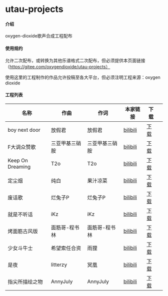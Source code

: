 # utau-projects

#### 介绍
oxygen-dioxide歌声合成工程配布

#### 使用规约
允许二次配布，或转换为其他乐谱格式二次配布，但必须提供本页面链接（https://gitee.com/oxygendioxide/utau-projects）

使用这里的工程制作的作品允许投稿至各大平台，但必须注明工程来源：oxygen dioxide

#### 工程列表
| 名称               | 作曲       | 作词       | 本家链接                                                        | 下载                                                                                                                                    |   |
|------------------|----------|----------|-------------------------------------------------------------|---------------------------------------------------------------------------------------------------------------------------------------|---|
| boy next door    | 放假君      | 放假君      | [bilibili](https://www.bilibili.com/video/av26327977) | [下载](https://gitee.com/oxygendioxide/utau-projects/tree/master/boy%20next%20door)                                               |   |
| F大调众赞歌           | 三亚甲基三硝胺  | 三亚甲基三硝胺  | [bilibili](https://www.bilibili.com/video/av39884712) | [下载](https://gitee.com/oxygendioxide/utau-projects/tree/master/F%E5%A4%A7%E8%B0%83%E4%BC%97%E8%B5%9E%E6%AD%8C)                  |   |
| Keep On Dreaming | T2o      | T2o      | [bilibili](https://www.bilibili.com/video/av3495177)  | [下载](https://gitee.com/oxygendioxide/utau-projects/tree/master/Keep%20On%20Dreaming)                                            |   |
| 定尘烟              | 纯白       | 果汁凉菜     | [bilibili](https://www.bilibili.com/video/av18125546) | [下载](https://gitee.com/oxygendioxide/utau-projects/tree/master/%E5%AE%9A%E5%B0%98%E7%83%9F)                                     |   |
| 废话歌              | 烂兔子P     | 烂兔子P     | [bilibili](https://www.bilibili.com/video/av602062)   | [下载](https://gitee.com/oxygendioxide/utau-projects/tree/master/%E5%BA%9F%E8%AF%9D%E6%AD%8C)                                     |   |
| 就是不听话            | iKz      | iKz      | [bilibili](https://www.bilibili.com/video/av14969866) | [下载](https://gitee.com/oxygendioxide/utau-projects/tree/master/%E5%B0%B1%E6%98%AF%E4%B8%8D%E5%90%AC%E8%AF%9D)                   |   |
| 烤面筋古风版           | 面筋哥-程书林 | 面筋哥-程书林 | [bilibili](https://www.bilibili.com/video/av23004780) | [下载](https://gitee.com/oxygendioxide/utau-projects/tree/master/%E7%83%A4%E9%9D%A2%E7%AD%8B%E5%8F%A4%E9%A3%8E%E7%89%88)          |   |
| 少女斗牛士            | 希望索任合资   | 雨狸       | [bilibili](https://www.bilibili.com/video/av8370772)  | [下载](https://gitee.com/oxygendioxide/utau-projects/tree/master/%E5%B0%91%E5%A5%B3%E6%96%97%E7%89%9B%E5%A3%AB)                   |   |
| 是夜               | litterzy | 冥凰       | [bilibili](https://www.bilibili.com/video/av8072755)  | [下载](https://gitee.com/oxygendioxide/utau-projects/tree/master/%E6%98%AF%E5%A4%9C)                                              |   |
| 指尖所描绘之物          | AnnyJuly | AnnyJuly | [bilibili](https://www.bilibili.com/video/av54764560) | [下载](https://gitee.com/oxygendioxide/utau-projects/tree/master/%E6%8C%87%E5%B0%96%E6%89%80%E6%8F%8F%E7%BB%98%E4%B9%8B%E7%89%A9) |   |

